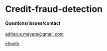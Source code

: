# Credit-fraud-detection

#### Questions/issues/contact
<adrian.e.meyers@gmail.com>

[efewfe](https:///Users/am2786/xgboost/Data_science/taxi_project/2014_pickup_neighborhood_chloropeth.html)
